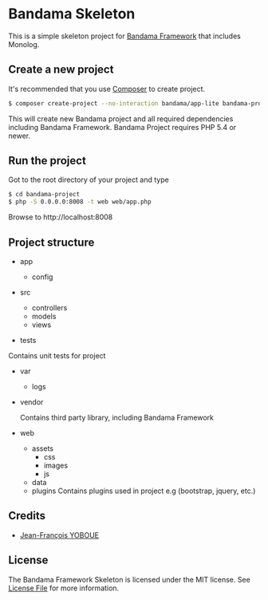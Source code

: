 # Bandama Skeleton

This is a simple skeleton project for [Bandama Framework](https://github.com/jfyoboue/bandama-framework) that includes Monolog.

## Create a new project

It's recommended that you use [Composer](https://getcomposer.org/) to create project.

```bash
$ composer create-project --no-interaction bandama/app-lite bandama-project
```

This will create new Bandama project and all required dependencies including Bandama Framework. Bandama Project requires PHP 5.4 or newer.

## Run the project

Got to the root directory of your project and type

```bash
$ cd bandama-project
$ php -S 0.0.0.0:8008 -t web web/app.php
```

Browse to http://localhost:8008


## Project structure

* app
    * config

* src
    * controllers
    * models
    * views

* tests

Contains unit tests for project

* var
    * logs

* vendor

    Contains third party library, including Bandama Framework

* web
    * assets
        * css
        * images
        * js
    * data
    * plugins
        Contains plugins used in project e.g (bootstrap, jquery, etc.)


## Credits

- [Jean-François YOBOUE](https://github.com/jfyoboue)

## License

The Bandama Framework Skeleton is licensed under the MIT license. See [License File](LICENSE.md) for more information.